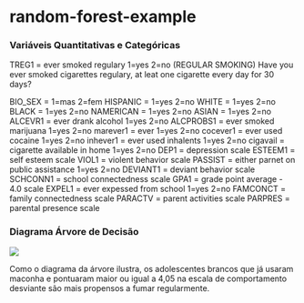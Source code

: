 # random-forest-example

### Variáveis Quantitativas e Categóricas

TREG1		= ever smoked regulary 1=yes 2=no (REGULAR SMOKING)
Have you ever smoked cigarettes regulary, at leat one cigarette every day for 30 days?

BIO_SEX 	  = 1=mas 2=fem
HISPANIC    = 1=yes 2=no
WHITE       = 1=yes 2=no 
BLACK       = 1=yes 2=no
NAMERICAN   = 1=yes 2=no
ASIAN       = 1=yes 2=no 
ALCEVR1     = ever drank alcohol 1=yes 2=no
ALCPROBS1   = ever smoked marijuana 1=yes 2=no
marever1    = ever  1=yes 2=no
cocever1    = ever used cocaine 1=yes 2=no
inhever1    = ever used inhalents 1=yes 2=no
cigavail    = cigarette available in home 1=yes 2=no
DEP1        = depression scale
ESTEEM1     = self esteem scale
VIOL1       = violent behavior scale
PASSIST     = either parnet on public assistance 1=yes 2=no
DEVIANT1    = deviant behavior scale
SCHCONN1    = school connectedness scale
GPA1        = grade point average - 4.0 scale
EXPEL1      = ever expessed from school 1=yes 2=no
FAMCONCT    = family connectedness scale
PARACTV     = parent activities scale
PARPRES     = parental presence scale


### Diagrama Árvore de Decisão 

![](https://github.com/gilsonsf/random-forest-example/blob/master/img/tree.png)

Como o diagrama da árvore ilustra, os adolescentes brancos que já usaram maconha e pontuaram maior ou igual a 4,05 na escala de comportamento desviante são mais propensos a fumar regularmente.
